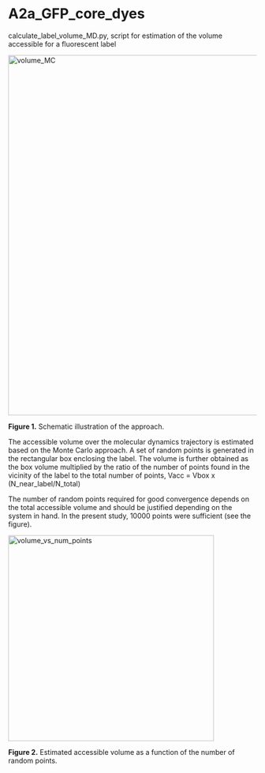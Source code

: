 # A2a_GFP_core_dyes

calculate_label_volume_MD.py, script for estimation of the volume accessible for a fluorescent label

<img width="730" alt="volume_MC" src="https://github.com/porekhov/A2a_GFP_core_dyes/assets/83649586/07c4b9e5-b95e-4ee9-b441-942d6723fa42">

**Figure 1.** Schematic illustration of the approach.

The accessible volume over the molecular dynamics trajectory is estimated based on the Monte Carlo approach. A set of random points is generated in the rectangular box enclosing the label. The volume is further obtained as the box volume multiplied by the ratio of the number of points found in the vicinity of the label to the total number of points, Vacc = Vbox x (N_near_label/N_total)

The number of random points required for good convergence depends on the total accessible volume and should be justified depending on the system in hand. In the present study, 10000 points were sufficient (see the figure).

<img width="417" alt="volume_vs_num_points" src="https://github.com/porekhov/A2a_GFP_core_dyes/assets/83649586/5fb90510-d72f-42d1-89c8-6d19f9648a11">

**Figure 2.** Estimated accessible volume as a function of the number of random points.
